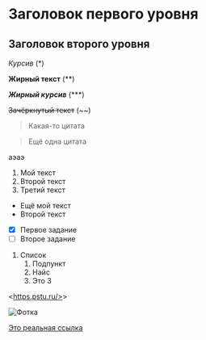 # Заголовок первого уровня #

## Заголовок второго уровня ##

*Курсив* (*)

**Жирный текст** (**)

***Жирный курсив*** (***)

~~Зачёркнутый текст~~ (~~)

> Какая-то цитата

> Ещё одна цитата

аэаэ

1. Мой текст
2. Второй текст
3. Третий текст

* Ещё мой текст
* Второй текст

- [x] Первое задание
- [ ] Второе задание

1. Список
   1. Подпункт
   2. Найс
   3. Это 3

<[https.pstu.ru/>](https://www.youtube.com)>

![Фотка]('https://static0.gamerantimages.com/wordpress/wp-content/uploads/2021/11/youtube-play-logo.jpg')

[Это реальная ссылка](https://www.youtube.com)
